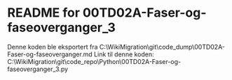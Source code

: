 # README for 00TD02A-Faser-og-faseoverganger_3
Denne koden ble eksportert fra C:\WikiMigration\git\code_dump\00TD02A-Faser-og-faseoverganger.md
Link til denne koden: C:\WikiMigration\git\code_repo\Python\00TD02A-Faser-og-faseoverganger_3.py
